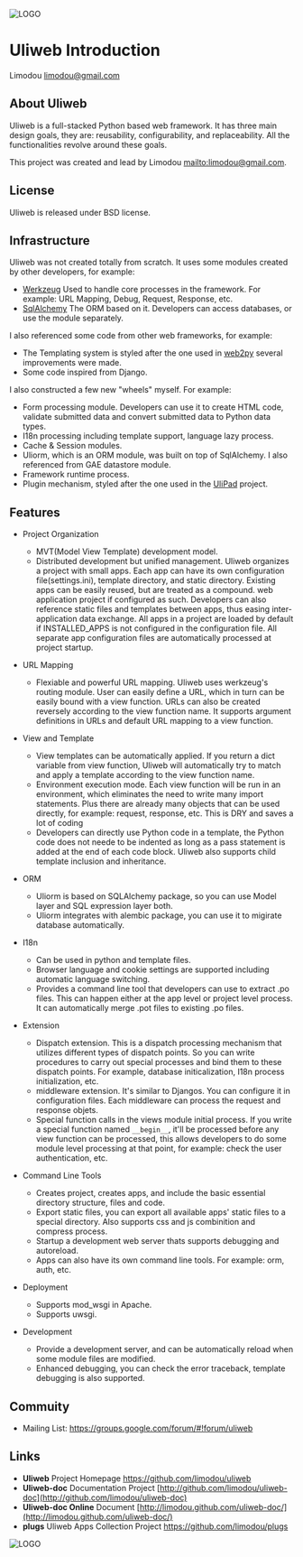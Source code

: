 ![LOGO](https://raw.github.com/limodou/uliweb/master/logos/uliweb_logo_media.png)

Uliweb Introduction
=====================

Limodou <limodou@gmail.com>

## About Uliweb

Uliweb is a full-stacked Python based web framework. It has three main design 
goals, they are: reusability, configurability, and replaceability. All the 
functionalities revolve around these goals. 

This project was created and lead by Limodou <mailto:limodou@gmail.com>. 


## License

Uliweb is released under BSD license.

## Infrastructure

Uliweb was not created totally from scratch. It uses some modules created by
other developers, for example:


* [Werkzeug](http://werkzeug.pocoo.org/) Used to handle core processes in the framework.
    For example: URL Mapping, Debug, Request, Response, etc.
* [SqlAlchemy](http://www.sqlalchemy.org) The ORM based on it. Developers can access
    databases, or use the module separately.

I also referenced some code from other web frameworks, for example:


* The Templating system is styled after the one used in [web2py](http://mdp.cti.depaul.edu/) several
    improvements were made.
* Some code inspired from Django.

I also constructed a few new "wheels" myself. For example:

* Form processing module. Developers can use it to create HTML code, validate submitted data and
    convert submitted data to Python data types.
* I18n processing including template support, language lazy process.
* Cache & Session modules.
* Uliorm, which is an ORM module, was built on top of SqlAlchemy. I also referenced from
    GAE datastore module.
* Framework runtime process.
* Plugin mechanism, styled after the one used in the [UliPad](http://code.google.com/p/ulipad) project.

## Features

* Project Organization

    * MVT(Model View Template) development model.
    * Distributed development but unified management. Uliweb organizes a project with
        small apps. Each app can have its own configuration file(settings.ini), template
        directory, and static directory. Existing apps can be easily reused, but are treated as a compound.
        web application project if configured as such. Developers can also
        reference static files and templates between apps, thus easing inter-application data exchange.
        All apps in a project are loaded by default if INSTALLED_APPS is not configured in
        the configuration file. All separate app configuration files are automatically processed at
        project startup.

* URL Mapping

    * Flexiable and powerful URL mapping. Uliweb uses werkzeug's routing module.
        User can easily define a URL, which in turn can be easily bound with a view function.
        URLs can also be created reversely according to the view function name. It supports
        argument definitions in URLs and default URL mapping to a
        view function.

* View and Template

    * View templates can be automatically applied. If you return a dict variable from
        view function, Uliweb will automatically try to match and apply a template according
        to the view function name.
    * Environment execution mode. Each view function will be run in an environment,
        which eliminates the need to write many import statements. Plus there are already many
        objects that can be used directly, for example: request, response, etc. This is DRY and saves a lot of coding
    * Developers can directly use Python code in a template, the Python code does not neede to be indented
        as long as a pass statement is added at the end of each code block.
        Uliweb also supports child template inclusion and inheritance.

* ORM

    * Uliorm is based on SQLAlchemy package, so you can use Model layer and SQL
        expression layer both.
    * Uliorm integrates with alembic package, you can use it to migirate database
        automatically.

* I18n

    * Can be used in python and template files.
    * Browser language and cookie settings are supported including automatic language switching.
    * Provides a command line tool that developers can use to extract .po files.
        This can happen either at the app level or project level process. It can automatically merge .pot files to existing
        .po files.

* Extension

    * Dispatch extension. This is a dispatch processing mechanism that utilizes different
        types of dispatch points. So you can write procedures to carry out
        special processes and bind them to these dispatch points. For example, database
        initicalization, I18n process initialization, etc.
    * middleware extension. It's similar to Djangos. You can configure it in configuration
        files. Each middleware can process the request and response objets.
    * Special function calls in the views module initial process. If you write a special
        function named `__begin__`, it'll be processed before any view function can be processed,
        this allows developers to do some module level processing at that point, for example:
        check the user authentication, etc.

* Command Line Tools

    * Creates project, creates apps, and include the basic essential directory 
        structure, files and code.
    * Export static files, you can export all available apps' static files to a
        special directory. Also supports css and js combinition and compress process.
    * Startup a development web server thats supports debugging and autoreload.
    * Apps can also have its own command line tools. For example: orm, auth, etc.

* Deployment

    * Supports mod_wsgi in Apache.
    * Supports uwsgi.

* Development

    * Provide a development server, and can be automatically reload when some
        module files are modified.
    * Enhanced debugging, you can check the error traceback, template debugging is also supported.


## Commuity

* Mailing List: https://groups.google.com/forum/#!forum/uliweb

## Links

* **Uliweb** Project Homepage https://github.com/limodou/uliweb
* **Uliweb-doc** Documentation Project [http://github.com/limodou/uliweb-doc](http://github.com/limodou/uliweb-doc)
* **Uliweb-doc Online** Document [http://limodou.github.com/uliweb-doc/](http://limodou.github.com/uliweb-doc/)
* **plugs** Uliweb Apps Collection Project https://github.com/limodou/plugs

![LOGO](https://raw.github.com/limodou/uliweb/master/logos/uliweb_logo_small.png)
